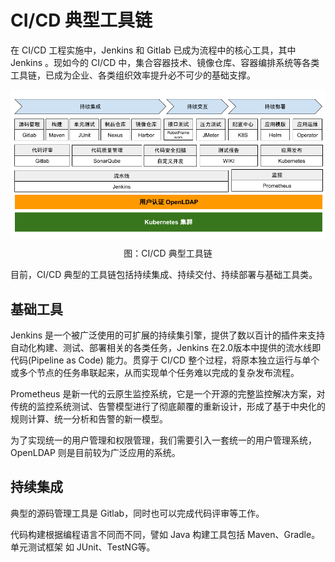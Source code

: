 # CI/CD 典型工具链

在 CI/CD 工程实施中，Jenkins 和 Gitlab 已成为流程中的核心工具，其中 Jenkins 。现如今的 CI/CD 中，集合容器技术、镜像仓库、容器编排系统等各类工具链，已成为企业、各类组织效率提升必不可少的基础支撑。


<div  align="center">
	<img src="../assets/cicd-tools.png" width = "600"  align=center />
	<p>图：CI/CD 典型工具链</p>
</div>

目前，CI/CD 典型的工具链包括持续集成、持续交付、持续部署与基础工具类。

## 基础工具

Jenkins 是一个被广泛使用的可扩展的持续集引擎，提供了数以百计的插件来支持自动化构建、测试、部署相关的各类任务，Jenkins 在2.0版本中提供的流水线即代码(Pipeline as Code) 能力。贯穿于 CI/CD  整个过程，将原本独立运行与单个或多个节点的任务串联起来，从而实现单个任务难以完成的复杂发布流程。

Prometheus 是新一代的云原生监控系统，它是一个开源的完整监控解决方案，对传统的监控系统测试、告警模型进行了彻底颠覆的重新设计，形成了基于中央化的规则计算、统一分析和告警的新一模型。

为了实现统一的用户管理和权限管理，我们需要引入一套统一的用户管理系统，OpenLDAP 则是目前较为广泛应用的系统。

## 持续集成

典型的源码管理工具是 Gitlab，同时也可以完成代码评审等工作。

代码构建根据编程语言不同而不同，譬如 Java 构建工具包括 Maven、Gradle。单元测试框架 如 JUnit、TestNG等。


